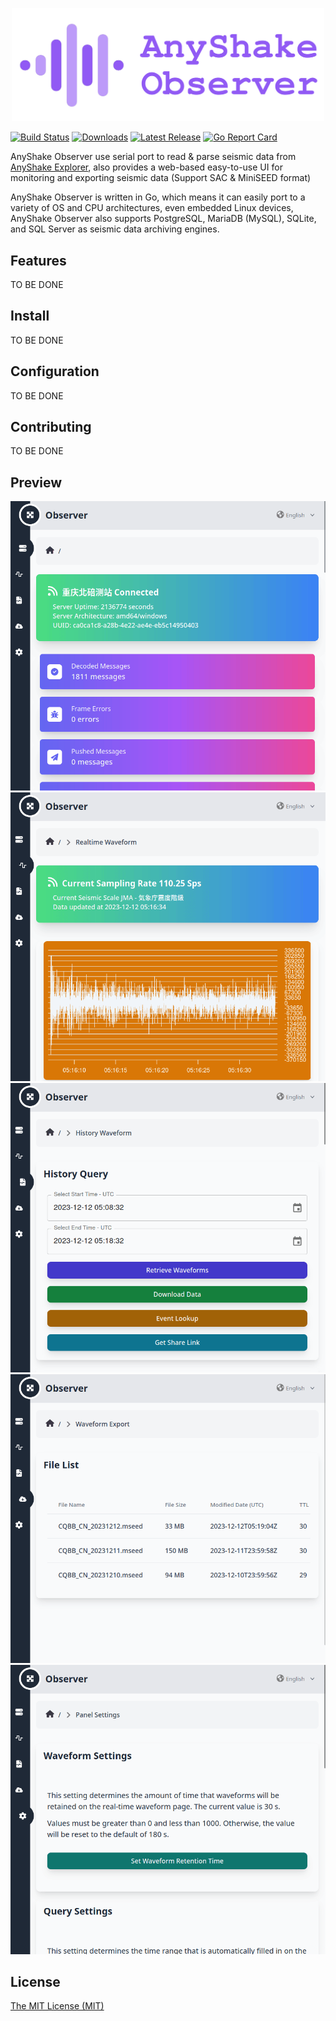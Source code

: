 <p align="center">
  <img src="https://raw.githubusercontent.com/anyshake/logotype/master/banner_observer.png" width="500"/>
</p>

[![Build Status](https://github.com/anyshake/observer/actions/workflows/release.yml/badge.svg)](https://github.com/anyshake/observer/actions/workflows/release.yml)
[![Downloads](https://img.shields.io/github/downloads/anyshake/observer/total.svg)](https://github.com/anyshake/observer/releases/latest)
[![Latest Release](https://img.shields.io/github/release/anyshake/observer.svg?style=flat-square)](https://github.com/anyshake/observer/releases/latest)
[![Go Report Card](https://goreportcard.com/badge/github.com/anyshake/observer?style=flat-square)](https://goreportcard.com/report/github.com/anyshake/observer)

AnyShake Observer use serial port to read & parse seismic data from [AnyShake Explorer](https://github.com/anyshake/explorer), also provides a web-based easy-to-use UI for monitoring and exporting seismic data (Support SAC & MiniSEED format)

AnyShake Observer is written in Go, which means it can easily port to a variety of OS and CPU architectures, even embedded Linux devices, AnyShake Observer also supports PostgreSQL, MariaDB (MySQL), SQLite, and SQL Server as seismic data archiving engines.

## Features

TO BE DONE

## Install

TO BE DONE

## Configuration

TO BE DONE

## Contributing

TO BE DONE

## Preview

![Preview - Home](https://raw.githubusercontent.com/anyshake/logotype/master/preview_home.gif)
![Preview - Realtime](https://raw.githubusercontent.com/anyshake/logotype/master/preview_realtime.gif)
![Preview - History](https://raw.githubusercontent.com/anyshake/logotype/master/preview_history.gif)
![Preview - Export](https://raw.githubusercontent.com/anyshake/logotype/master/preview_export.gif)
![Preview - Settings](https://raw.githubusercontent.com/anyshake/logotype/master/preview_setting.gif)

## License

[The MIT License (MIT)](https://raw.githubusercontent.com/anyshake/observer/master/LICENSE)
